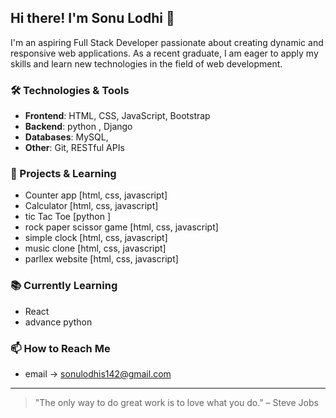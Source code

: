 ## Hi there! I'm Sonu Lodhi 👋

I'm an aspiring Full Stack Developer passionate about creating dynamic and responsive web applications. As a recent graduate, I am eager to apply my skills and learn new technologies in the field of web development.

### 🛠️ Technologies & Tools
- **Frontend**: HTML, CSS, JavaScript, Bootstrap
- **Backend**: python , Django
- **Databases**: MySQL, 
- **Other**: Git, RESTful APIs

### 🌟 Projects & Learning
- Counter app [html, css, javascript]
- Calculator [html, css, javascript]
- tic Tac Toe [python ]
- rock paper scissor game [html, css, javascript]
- simple clock [html, css, javascript]
- music clone [html, css, javascript]
- parllex website [html, css, javascript]


### 📚 Currently Learning
- React
- advance python 

### 📫 How to Reach Me
- email -> sonulodhis142@gmail.com

---

> "The only way to do great work is to love what you do." – Steve Jobs

